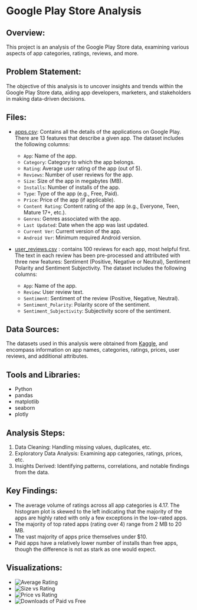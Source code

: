 # Google Play Store Analysis

## Overview:
This project is an analysis of the Google Play Store data, examining various aspects of app categories, ratings, reviews, and more.

## Problem Statement:
The objective of this analysis is to uncover insights and trends within the Google Play Store data, aiding app developers, marketers, and stakeholders in making data-driven decisions.

## Files:
- [apps.csv](https://github.com/seagle011/google-play-store-analysis/files/15348585/apps.csv): Contains all the details of the applications on Google Play. There are 13 features that describe a given app. The dataset includes the following columns:
  - `App`: Name of the app.
  - `Category`: Category to which the app belongs.
  - `Rating`: Average user rating of the app (out of 5).
  - `Reviews`: Number of user reviews for the app.
  - `Size`: Size of the app in megabytes (MB).
  - `Installs`: Number of installs of the app.
  - `Type`: Type of the app (e.g., Free, Paid).
  - `Price`: Price of the app 
(if applicable).
  - `Content Rating`: Content rating of the app (e.g., Everyone, Teen, Mature 17+, etc.).
  - `Genres`: Genres associated with the app.
  - `Last Updated`: Date when the app was last updated.
  - `Current Ver`: Current version of the app.
  - `Android Ver`: Minimum required Android version.

- [user_reviews.csv](https://github.com/seagle011/google-play-store-analysis/files/15348602/user_reviews.csv)
: contains 100 reviews for each app, most helpful first. The text in each review has been pre-processed and attributed with three new features: Sentiment (Positive, Negative or Neutral), Sentiment Polarity and Sentiment Subjectivity. The dataset includes the following columns:
  - `App`: Name of the app.
  - `Review`: User review text.
  - `Sentiment`: Sentiment of the review (Positive, Negative, Neutral).
  - `Sentiment_Polarity`: Polarity score of the sentiment.
  - `Sentiment_Subjectivity`: Subjectivity score of the sentiment.


## Data Sources:
The datasets used in this analysis were obtained from [Kaggle](https://www.kaggle.com/datasets/lava18/google-play-store-apps/data), and encompass information on app names, categories, ratings, prices, user reviews, and additional attributes.

## Tools and Libraries:
- Python
- pandas
- matplotlib
- seaborn
- plotly

## Analysis Steps:
1. Data Cleaning: Handling missing values, duplicates, etc.
2. Exploratory Data Analysis: Examining app categories, ratings, prices, etc.
3. Insights Derived: Identifying patterns, correlations, and notable findings from the data.

## Key Findings:
- The average volume of ratings across all app categories is 4.17. The histogram plot is skewed to the left indicating that the majority of the apps are highly rated with only a few exceptions in the low-rated apps.
- The majority of top rated apps (rating over 4) range from 2 MB to 20 MB.
- The vast majority of apps price themselves under $10.
- Paid apps have a relatively lower number of installs than free apps, though the difference is not as stark as one would expect.

## Visualizations:
- ![Average Rating](https://drive.google.com/file/d/1u2e3i2nSUITiT9zA95yZkUhbIk46kjbP/view?usp=sharing)
- ![Size vs Rating](https://drive.google.com/file/d/16n1veR6CawpIV5QABkJgwcv8ZqqucBi4/view?usp=sharing)
- ![Price vs Rating](https://drive.google.com/file/d/1-GIw25WI0O2Q3tTyrP-CBd1Tul572J2K/view?usp=sharing)
- ![Downloads of Paid vs Free](https://drive.google.com/file/d/1Ri9Wi9EuwVyOE7RkvLGSCOHyqw0qv85b/view?usp=sharing)

